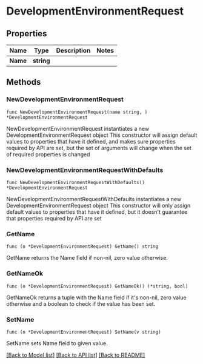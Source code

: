 # DevelopmentEnvironmentRequest

## Properties

Name | Type | Description | Notes
------------ | ------------- | ------------- | -------------
**Name** | **string** |  | 

## Methods

### NewDevelopmentEnvironmentRequest

`func NewDevelopmentEnvironmentRequest(name string, ) *DevelopmentEnvironmentRequest`

NewDevelopmentEnvironmentRequest instantiates a new DevelopmentEnvironmentRequest object
This constructor will assign default values to properties that have it defined,
and makes sure properties required by API are set, but the set of arguments
will change when the set of required properties is changed

### NewDevelopmentEnvironmentRequestWithDefaults

`func NewDevelopmentEnvironmentRequestWithDefaults() *DevelopmentEnvironmentRequest`

NewDevelopmentEnvironmentRequestWithDefaults instantiates a new DevelopmentEnvironmentRequest object
This constructor will only assign default values to properties that have it defined,
but it doesn't guarantee that properties required by API are set

### GetName

`func (o *DevelopmentEnvironmentRequest) GetName() string`

GetName returns the Name field if non-nil, zero value otherwise.

### GetNameOk

`func (o *DevelopmentEnvironmentRequest) GetNameOk() (*string, bool)`

GetNameOk returns a tuple with the Name field if it's non-nil, zero value otherwise
and a boolean to check if the value has been set.

### SetName

`func (o *DevelopmentEnvironmentRequest) SetName(v string)`

SetName sets Name field to given value.



[[Back to Model list]](../README.md#documentation-for-models) [[Back to API list]](../README.md#documentation-for-api-endpoints) [[Back to README]](../README.md)


